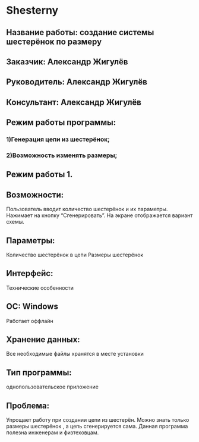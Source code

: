 # Shesterny
## Название работы: создание системы шестерёнок по размеру 
## Заказчик: Александр Жигулёв
## Руководитель: Александр Жигулёв
## Консультант: Александр Жигулёв
## Режим работы программы:
### 1)Генерация цепи из шестерёнок;
### 2)Возможность изменять размеры;
## Режим работы 1.
## Возможности:
Пользователь вводит количество  шестерёнок и их параметры.
Нажимает на кнопку “Сгенерировать”.
На экране отображается вариант схемы.
## Параметры:
Количество шестерёнок в цепи
Размеры шестерёнок
## Интерфейс:  
Технические особенности
## ОС: Windows
Работает оффлайн
## Хранение данных:
Все необходимые файлы хранятся в месте установки
## Тип программы: 
однопользовательское приложение
## Проблема:
Упрощает работу при создании цепи из шестерён. Можно знать только размеры шестерёнок , а цепь сгенерируется сама. Данная программа полезна инженерам и физтеховцам.
